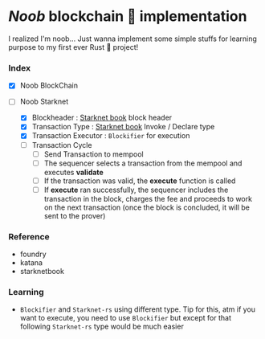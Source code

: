 # _Noob_ blockchain 🦀 implementation

I realized I'm noob... Just wanna implement some simple stuffs for learning purpose to my first ever Rust 🦀 project!

### Index

- [x] Noob BlockChain

- [ ] Noob Starknet
  - [x] Blockheader : [Starknet book](https://docs.starknet.io/documentation/architecture_and_concepts/Blocks/header/) block header
  - [x] Transaction Type : [Starknet book](https://docs.starknet.io/documentation/architecture_and_concepts/Blocks/transactions/) Invoke / Declare type
  - [x] Transaction Executor : `Blockifier` for execution
  - [ ] Transaction Cycle
    - [ ] Send Transaction to mempool
    - [ ] The sequencer selects a transaction from the mempool and executes **validate**
    - [ ] If the transaction was valid, the **execute** function is called
    - [ ] If **execute** ran successfully, the sequencer includes the transaction in the block, charges the fee and proceeds to work on the next transaction (once the block is concluded, it will be sent to the prover)

### Reference

- foundry
- katana
- starknetbook

### Learning

- `Blockifier` and `Starknet-rs` using different type. Tip for this, atm if you want to execute, you need to use `Blockifier` but except for that following `Starknet-rs` type would be much easier
